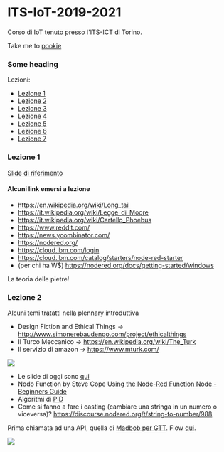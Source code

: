 # ITS-IoT-2019-2021
Corso di IoT tenuto presso l'ITS-ICT di Torino.

Take me to [pookie](#pookie)
### <a name="pookie"></a>Some heading

Lezioni:
* [Lezione 1](#lez1)  
* [Lezione 2](#lez2)  
* [Lezione 3](#lez3)  
* [Lezione 4](#lez4)  
* [Lezione 5](#lez5)  
* [Lezione 6](#lez6)  
* [Lezione 7](#lez7)  


### <a name="lez1"></a>Lezione 1

[Slide di riferimento](https://www.slideshare.net/davide.gomba/audizione-comune-di-torino-fablab-torino-officine-innesto)

#### Alcuni link emersi a lezione
* https://en.wikipedia.org/wiki/Long_tail
* https://it.wikipedia.org/wiki/Legge_di_Moore
* https://it.wikipedia.org/wiki/Cartello_Phoebus
* https://www.reddit.com/  
* https://news.ycombinator.com/
* https://nodered.org/
* https://cloud.ibm.com/login
* https://cloud.ibm.com/catalog/starters/node-red-starter
* (per chi ha W$) https://nodered.org/docs/getting-started/windows

La teoria delle pietre!

### <a name="lez2"></a>Lezione 2

Alcuni temi tratatti nella plennary introduttiva
* Design Fiction and Ethical Things → http://www.simonerebaudengo.com/project/ethicalthings
* Il Turco Meccanico → https://en.wikipedia.org/wiki/The_Turk
* Il servizio di amazon → https://www.mturk.com/

![](https://external-content.duckduckgo.com/iu/?u=https%3A%2F%2Fcdn.vox-cdn.com%2Fthumbor%2FgHsmW1ItL3qFDT2JB5qwaSHaRRY%3D%2F16x15%3A586x395%2F1200x800%2Ffilters%3Afocal(16x15%3A586x395)%2Fcdn.vox-cdn.com%2Fuploads%2Fchorus_image%2Fimage%2F44273352%2FTuerkischer_schachspieler_windisch4.0.0.jpg&f=1&nofb=1)

* Le slide di oggi sono [qui](https://docs.google.com/presentation/d/1Qne9nm0K6w9GlWtO4VBmqTo1pW4Y4vOILFlhFwAxFUk/edit#slide=id.p)
* Nodo Function by Steve Cope [Using the Node-Red Function Node - Beginners Guide](http://www.steves-internet-guide.com/node-red-functions/)
* Algoritmi di [PID](https://it.wikipedia.org/wiki/Controllo_PID)
* Come si fanno a fare i casting (cambiare una stringa in un numero o viceversa)? https://discourse.nodered.org/t/string-to-number/988

Prima chiamata ad una API, quella di [Madbob per GTT](https://gpa.madbob.org/). Flow [qui](https://raw.githubusercontent.com/OfficineArduinoTorino/ITS-IoT-2019-2021/master/madbob.json).

![](https://raw.githubusercontent.com/OfficineArduinoTorino/ITS-IoT-2019-2021/master/img/madbob.jpg)
